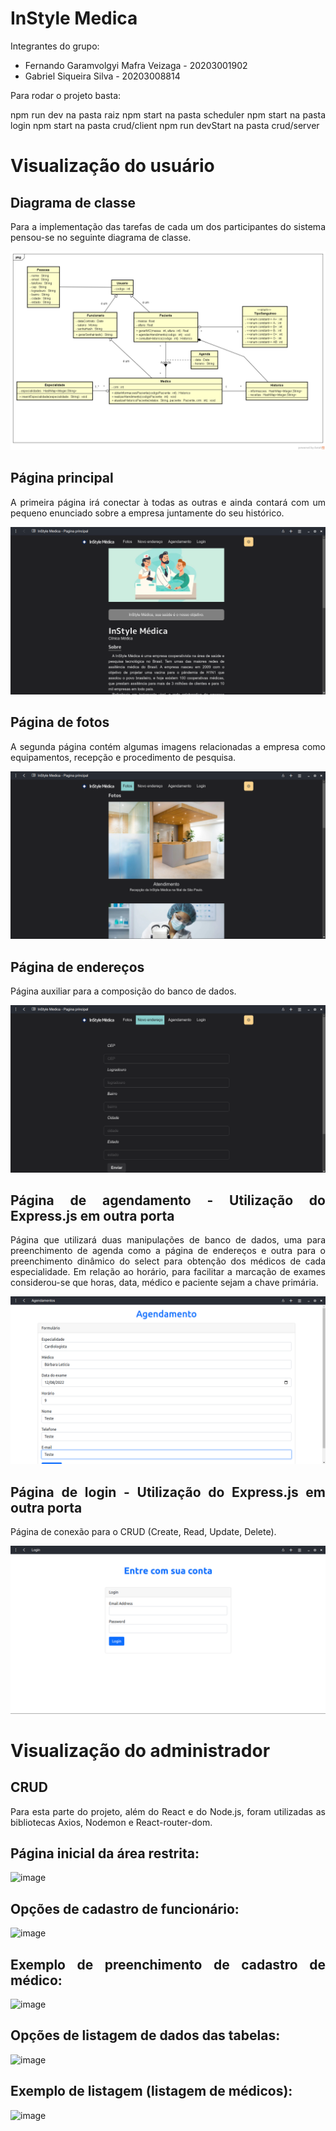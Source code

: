 # InStyle Medica

<div align="justify">

Integrantes do grupo:

- Fernando Garamvolgyi Mafra Veizaga - 20203001902
- Gabriel Siqueira Silva - 20203008814

Para rodar o projeto basta:

npm run dev na pasta raiz
npm start na pasta scheduler
npm start na pasta login
npm start na pasta crud/client
npm run devStart na pasta crud/server

# Visualização do usuário

## Diagrama de classe

Para a implementação das tarefas de cada um dos participantes do sistema pensou-se no seguinte diagrama de classe.

<div align="center">
	<img src="class_diagram/InStyleMedica.png" />
</div>

## Página principal

A primeira página irá conectar à todas as outras e ainda contará com um pequeno enunciado sobre a empresa juntamente do seu histórico.

<div align="center">
	<img src="readme-images/index.png" />
</div>

## Página de fotos

A segunda página contém algumas imagens relacionadas a empresa como equipamentos, recepção e procedimento de pesquisa.

<div align="center">
	<img src="readme-images/photos.png" />
</div>

## Página de endereços

Página auxiliar para a composição do banco de dados.

<div align="center">
	<img src="readme-images/address.png" />
</div>

## Página de agendamento - Utilização do Express.js em outra porta

Página que utilizará duas manipulações de banco de dados, uma para preenchimento de agenda como a página de endereços e outra para o preenchimento dinâmico do select para obtenção dos médicos de cada especialidade. Em relação ao horário, para facilitar a marcação de exames considerou-se que horas, data, médico e paciente sejam a chave primária.

<div align="center">
	<img src="readme-images/sched.png" />
</div>

## Página de login - Utilização do Express.js em outra porta

Página de conexão para o CRUD (Create, Read, Update, Delete). 

<div align="center">
	<img src="readme-images/login.png" />
</div>

# Visualização do administrador

## CRUD

Para esta parte do projeto, além do React e do Node.js, foram utilizadas as bibliotecas Axios, Nodemon e React-router-dom.

## Página inicial da área restrita:

![image](https://user-images.githubusercontent.com/110564584/207469662-669d45e9-3298-4c73-9cf8-85a5e23228fd.png)
	
## Opções de cadastro de funcionário:
	
![image](https://user-images.githubusercontent.com/110564584/207470746-c1c4f629-5f37-42ab-bec9-cd0b4fadb62f.png)

## Exemplo de preenchimento de cadastro de médico:

![image](https://user-images.githubusercontent.com/110564584/207470552-7a2aeb88-c3eb-44ad-b01b-2951ed020826.png)
	
## Opções de listagem de dados das tabelas:
	
![image](https://user-images.githubusercontent.com/110564584/207469883-724e5839-5fdf-45e5-9075-7d6bc19d8450.png)

## Exemplo de listagem (listagem de médicos):
	
![image](https://user-images.githubusercontent.com/110564584/207470704-0c64c304-b216-47e4-b6ee-7bfb43a6768e.png)

</div>
